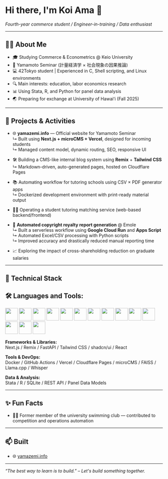 # Hi there, I'm Koi Ama 👋  
*Fourth-year commerce student / Engineer-in-training / Data enthusiast*

---

## 👨‍🎓 About Me

- 🎓 Studying Commerce & Econometrics @ Keio University  
- 🧪 Yamamoto Seminar (計量経済学 × 社会現象の因果推論)
- 💻 42Tokyo student | Experienced in C, Shell scripting, and Linux environments
- 🔍 Main interests: education, labor economics research
- 📊 Using Stata, R, and Python for panel data analysis
- 🌏 Preparing for exchange at University of Hawaiʻi (Fall 2025)

---

## 🚀 Projects & Activities

- 🌐 **yamazemi.info** — Official website for Yamamoto Seminar  
  ↳ Built using **Next.js + microCMS + Vercel**, designed for incoming students  
  ↳ Managed content model, dynamic routing, SEO, responsive UI

- 🛠 Building a CMS-like internal blog system using **Remix** + **Tailwind CSS**  
  ↳ Markdown-driven, auto-generated pages, hosted on Cloudflare Pages  

- 📚 Automating workflow for tutoring schools using CSV × PDF generator apps  
  ↳ Dockerized development environment with print-ready material output

- 👨‍🏫 Operating a student tutoring matching service (web-based backend/frontend)

-   🧾 **Automated copyright royalty report generation** @ Emole  
  ↳ Built a serverless workflow using **Google Cloud Run** and **Apps Script**  
  ↳ Automated Excel/CSV processing with Python scripts  
  ↳ Improved accuracy and drastically reduced manual reporting time

- 📈 Exploring the impact of cross-shareholding reduction on graduate salaries

---

## 📘 Technical Stack

## 🛠 Languages and Tools:
<p align="left">
  <img src="https://cdn.jsdelivr.net/gh/devicons/devicon/icons/c/c-original.svg" width="40"/>
  <img src="https://cdn.jsdelivr.net/gh/devicons/devicon/icons/python/python-original.svg" width="40"/>
  <img src="https://cdn.jsdelivr.net/gh/devicons/devicon/icons/fastapi/fastapi-original.svg" width="40"/>
  <img src="https://cdn.jsdelivr.net/gh/devicons/devicon/icons/javascript/javascript-original.svg" width="40"/>
  <img src="https://cdn.jsdelivr.net/gh/devicons/devicon/icons/typescript/typescript-original.svg" width="40"/>
  <img src="https://cdn.jsdelivr.net/gh/devicons/devicon/icons/html5/html5-original.svg" width="40"/>
  <img src="https://cdn.jsdelivr.net/gh/devicons/devicon/icons/css3/css3-original.svg" width="40"/>
  <img src="https://cdn.jsdelivr.net/gh/devicons/devicon/icons/nodejs/nodejs-original.svg" width="40"/>
  <img src="https://cdn.jsdelivr.net/gh/devicons/devicon/icons/mysql/mysql-original.svg" width="40"/>
  <img src="https://cdn.jsdelivr.net/gh/devicons/devicon/icons/mariadb/mariadb-original.svg" width="40"/>
  <img src="https://cdn.jsdelivr.net/gh/devicons/devicon/icons/docker/docker-original.svg" width="40"/>
  <img src="https://cdn.jsdelivr.net/gh/devicons/devicon/icons/react/react-original.svg" width="40"/>
  <img src="https://cdn.jsdelivr.net/gh/devicons/devicon/icons/git/git-original.svg" width="40"/>
  <img src="https://cdn.jsdelivr.net/gh/devicons/devicon/icons/googlecloud/googlecloud-original.svg" width="40"/>
</p>

**Frameworks & Libraries:**  
Next.js / Remix / FastAPI / Tailwind CSS / shadcn/ui / React

**Tools & DevOps:**  
Docker / GitHub Actions / Vercel / Cloudflare Pages / microCMS / FAISS / Llama.cpp / Whisper

**Data & Analysis:**  
Stata / R / SQLite / REST API / Panel Data Models

---

## ✨ Fun Facts

- 🏊‍♂️ Former member of the university swimming club — contributed to competition and operations automation

---

## 📫 Built

- 🌐 [yamazemi.info](https://yamazemi.info)

---
*“The best way to learn is to build.” – Let's build something together.*
